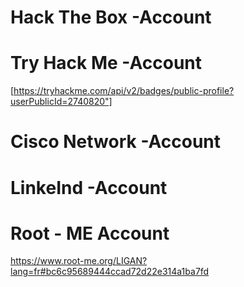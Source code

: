 # Hack The Box -Account
# Try Hack Me -Account
[https://tryhackme.com/api/v2/badges/public-profile?userPublicId=2740820"]
# Cisco Network -Account
# LinkeInd -Account
# Root - ME Account
https://www.root-me.org/LIGAN?lang=fr#bc6c95689444ccad72d22e314a1ba7fd
